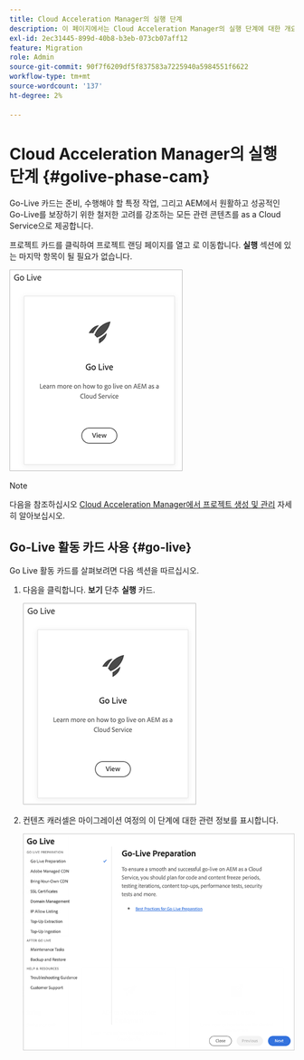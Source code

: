 ```yaml
---
title: Cloud Acceleration Manager의 실행 단계
description: 이 페이지에서는 Cloud Acceleration Manager의 실행 단계에 대한 개요를 제공합니다.
exl-id: 2ec31445-899d-40b8-b3eb-073cb07aff12
feature: Migration
role: Admin
source-git-commit: 90f7f6209df5f837583a7225940a5984551f6622
workflow-type: tm+mt
source-wordcount: '137'
ht-degree: 2%

---
```


# Cloud Acceleration Manager의 실행 단계 {#golive-phase-cam}

Go-Live 카드는 준비, 수행해야 할 특정 작업, 그리고 AEM에서 원활하고 성공적인 Go-Live를 보장하기 위한 철저한 고려를 강조하는 모든 관련 콘텐츠를 as a Cloud Service으로 제공합니다.

프로젝트 카드를 클릭하여 프로젝트 랜딩 페이지를 열고 로 이동합니다. **실행** 섹션에 있는 마지막 항목이 될 필요가 없습니다.

![이미지](/help/journey-migration/cloud-acceleration-manager/assets/golive-1.png)

>[!NOTE]
>다음을 참조하십시오 [Cloud Acceleration Manager에서 프로젝트 생성 및 관리](https://experienceleague.adobe.com/docs/experience-manager-cloud-service/moving/cloud-acceleration-manager/using-cam/getting-started-cam.html#create-project) 자세히 알아보십시오.


## Go-Live 활동 카드 사용 {#go-live}

Go Live 활동 카드를 살펴보려면 다음 섹션을 따르십시오.

1. 다음을 클릭합니다. **보기** 단추 **실행** 카드.

   ![이미지](/help/journey-migration/cloud-acceleration-manager/assets/golive-1.png)

1. 컨텐츠 캐러셀은 마이그레이션 여정의 이 단계에 대한 관련 정보를 표시합니다.

   ![이미지](/help/journey-migration/cloud-acceleration-manager/assets/golive-2.png)
